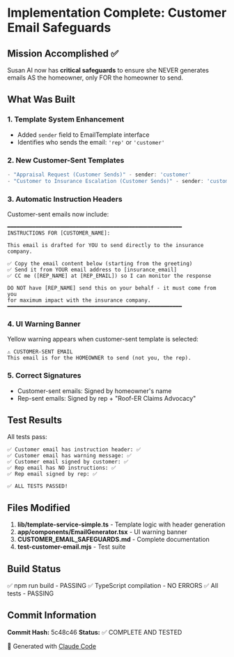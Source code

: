 # Implementation Complete: Customer Email Safeguards

## Mission Accomplished ✅

Susan AI now has **critical safeguards** to ensure she NEVER generates emails AS the homeowner, only FOR the homeowner to send.

## What Was Built

### 1. Template System Enhancement
- Added `sender` field to EmailTemplate interface
- Identifies who sends the email: `'rep'` or `'customer'`

### 2. New Customer-Sent Templates
```typescript
- "Appraisal Request (Customer Sends)" - sender: 'customer'
- "Customer to Insurance Escalation (Customer Sends)" - sender: 'customer'
```

### 3. Automatic Instruction Headers
Customer-sent emails now include:
```
━━━━━━━━━━━━━━━━━━━━━━━━━━━━━━━━━━━━━━━━━━━━━━━━━━━━━━━━
INSTRUCTIONS FOR [CUSTOMER_NAME]:

This email is drafted for YOU to send directly to the insurance company.

✅ Copy the email content below (starting from the greeting)
✅ Send it from YOUR email address to [insurance_email]
✅ CC me ([REP_NAME] at [REP_EMAIL]) so I can monitor the response

DO NOT have [REP_NAME] send this on your behalf - it must come from you
for maximum impact with the insurance company.
━━━━━━━━━━━━━━━━━━━━━━━━━━━━━━━━━━━━━━━━━━━━━━━━━━━━━━━━
```

### 4. UI Warning Banner
Yellow warning appears when customer-sent template is selected:
```
⚠️ CUSTOMER-SENT EMAIL
This email is for the HOMEOWNER to send (not you, the rep).
```

### 5. Correct Signatures
- Customer-sent emails: Signed by homeowner's name
- Rep-sent emails: Signed by rep + "Roof-ER Claims Advocacy"

## Test Results

All tests pass:
```
✅ Customer email has instruction header: ✅
✅ Customer email has warning message: ✅
✅ Customer email signed by customer: ✅
✅ Rep email has NO instructions: ✅
✅ Rep email signed by rep: ✅

✅ ALL TESTS PASSED!
```

## Files Modified

1. **lib/template-service-simple.ts** - Template logic with header generation
2. **app/components/EmailGenerator.tsx** - UI warning banner
3. **CUSTOMER_EMAIL_SAFEGUARDS.md** - Complete documentation
4. **test-customer-email.mjs** - Test suite

## Build Status

✅ npm run build - PASSING
✅ TypeScript compilation - NO ERRORS
✅ All tests - PASSING

## Commit Information

**Commit Hash:** 5c48c46
**Status:** ✅ COMPLETE AND TESTED

🤖 Generated with [Claude Code](https://claude.com/claude-code)
